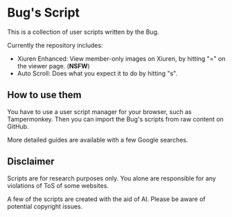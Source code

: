 # Bug's Script

This is a collection of user scripts written by the Bug.

Currently the repository includes:

- Xiuren Enhanced: View member-only images on Xiuren, by hitting "=" on the viewer page. (**NSFW**)
- Auto Scroll: Does what you expect it to do by hitting "s".

## How to use them

You have to use a user script manager for your browser, such as Tampermonkey. Then you can import the Bug's scripts from raw content on GitHub.

More detailed guides are available with a few Google searches.

## Disclaimer

Scripts are for research purposes only. You alone are responsible for any violations of ToS of some websites.

A few of the scripts are created with the aid of AI. Please be aware of potential copyright issues.


